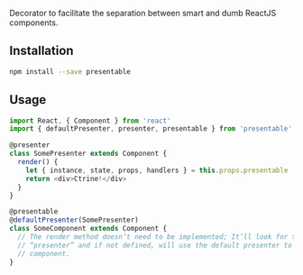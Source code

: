 Decorator to facilitate the separation between smart and dumb ReactJS components.

## Installation

```sh
npm install --save presentable
```

## Usage

```js
import React, { Component } from 'react'
import { defaultPresenter, presenter, presentable } from 'presentable'

@presenter
class SomePresenter extends Component {
  render() {
    let { instance, state, props, handlers } = this.props.presentable
    return <div>Ctrine!</div>
  }
}

@presentable
@defaultPresenter(SomePresenter)
class SomeComponent extends Component {
  // The render method doesn’t need to be implemented; It’ll look for the property
  // “presenter” and if not defined, will use the default presenter to render this
  // component.
}
```

